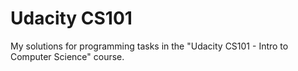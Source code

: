 # Udacity CS101

My solutions for programming tasks in the "Udacity CS101 - Intro to Computer Science" course.